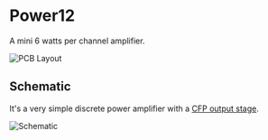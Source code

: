 # Power12

A mini 6 watts per channel amplifier.

![PCB Layout]()


## Schematic

It's a very simple discrete power amplifier with a [CFP output stage](http://en.wikipedia.org/wiki/Sziklai_pair).

![Schematic]()
